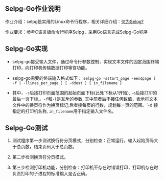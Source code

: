 ## Selpg-Go作业说明
作业介绍：selpg是实用的Linux命令行程序，相关详细介绍：[何为Selpg?](https://www.ibm.com/developerworks/cn/linux/shell/clutil/index.html)

作业要求：参考C语言版命令行程序Selpg，采用Go语言完成Selpg-Go程序

## Selpg-Go实现
* selpg-go接受输入文件，通过命令行参数控制，实现文本文件的固定范围终端打印，向打印机传输数据打印等宫功能。

* selpg-go需要的终端输入格式如下：
`selpg-go -sstart_page -eendpage [ -f | -llines_per_page ] [ -ddest ] [ in_filename ]`

* 其中，`-s`后接打印页面范围的起始页面下标(此处下标从1开始), `-e`后接打印的最后一页下标,。`-f`和`-l`是互斥的参数, 其中前者后不接任何数值，表示将文本文件中的换页符作为换页标记;后者接每页的行数，规划每一页的范围。'-d'接指定的打印机名称, `in_filename`用于指定输入文件名。

## Selpg-Go测试
1. 测试程序第一步测试换行符分页模式，分别检查：正常运行，输入起始页码大于总页数，结束页码大于总页数。

2. 第二步检测换页符分页模式。

3. 第三步检测打印机功能，分别检查：打印机不存在时错误打印，打印机存在时负责打印的子进程的标准输入是否正确。
